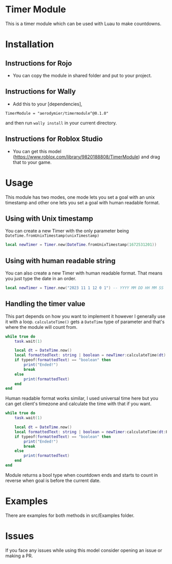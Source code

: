 # Timer Module
This is a timer module which can be used with Luau to make countdowns.

# Installation
## Instructions for Rojo
- You can copy the module in shared folder and put to your project.

## Instructions for Wally
- Add this to your [dependencies],

```
TimerModule = "aerodymier/timermodule^@0.1.0"
```

and then run ``wally install`` in your current directory.

## Instructions for Roblox Studio
- You can get this model (https://www.roblox.com/library/9820188808/TimerModule) and drag that to your game.

# Usage
This module has two modes, one mode lets you set a goal with an unix timestamp and other one lets you set a goal with human readable format.

## Using with Unix timestamp
You can create a new Timer with the only parameter being ``DateTime.fromUnixTimestamp(unixTimestamp)``

```lua
local newTimer = Timer.new(DateTime.fromUnixTimestamp(1672531201))
```

## Using with human readable string
You can also create a new Timer with human readable format. That means you just type the date in an order.

```lua
local newTimer = Timer.new("2023 11 1 12 0 1") -- YYYY MM DD HH MM SS
```

## Handling the timer value
This part depends on how you want to implement it however I generally use it with a loop. ``calculateTime()`` gets a ``DateTime`` type of parameter and that's where the module will count from.

```lua
while true do
	task.wait(1)

	local dt = DateTime.now()
	local formattedText: string | boolean = newTimer:calculateTime(dt)
	if typeof(formattedText) == "boolean" then
		print("Ended!")
		break
	else
		print(formattedText)
	end
end
```

Human readable format works similar, I used universal time here but you can get client's timezone and calculate the time with that if you want.

```lua
while true do
	task.wait(1)

	local dt = DateTime.now()
	local formattedText: string | boolean = newTimer:calculateTime(dt:FormatUniversalTime("YYYY MM DD HH mm ss", "en-us"))
	if typeof(formattedText) == "boolean" then
		print("Ended!")
		break
	else
		print(formattedText)
	end
end
```

Module returns a bool type when countdown ends and starts to count in reverse when goal is before the current date.

# Examples
There are examples for both methods in src/Examples folder.

# Issues
If you face any issues while using this model consider opening an issue or making a PR.